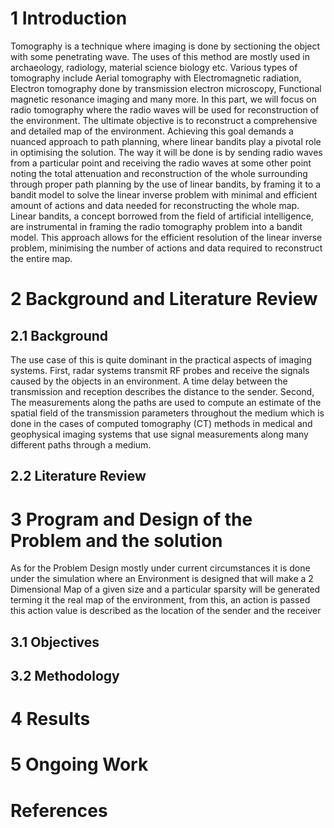 # 1 Introduction
Tomography is a technique where imaging is done by sectioning the object with some penetrating wave. The uses of this method are mostly used in archaeology, radiology, material science biology etc. Various types of tomography include Aerial tomography with Electromagnetic radiation, Electron tomography done by transmission electron microscopy, Functional magnetic resonance imaging and many more. In this part, we will focus on radio tomography where the radio waves will be used for reconstruction of the environment. The ultimate objective is to reconstruct a comprehensive and detailed map of the environment. Achieving this goal demands a nuanced approach to path planning, where linear bandits play a pivotal role in optimising the solution. The way it will be done is by sending radio waves from a particular point and receiving the radio waves at some other point noting the total attenuation and reconstruction of the whole surrounding through proper path planning by the use of linear bandits, by framing it to a bandit model to solve the linear inverse problem with minimal and efficient amount of actions and data needed for reconstructing the whole map. Linear bandits, a concept borrowed from the field of artificial intelligence, are instrumental in framing the radio tomography problem into a bandit model. This approach allows for the efficient resolution of the linear inverse problem, minimising the number of actions and data required to reconstruct the entire map.

# 2 Background and Literature Review
## 2.1 Background
The use case of this is quite dominant in the practical aspects of imaging systems. First, radar systems transmit RF probes and receive the signals caused by the objects in an environment. A time delay between the transmission and reception describes the distance to the sender. Second, The measurements along the paths are used to compute an estimate of the spatial field of the transmission parameters throughout the medium which is done in the cases of computed tomography (CT) methods in medical and geophysical imaging systems that use signal measurements along many different paths through a medium. 
## 2.2 Literature Review

# 3 Program and Design of the Problem and the solution
As for the Problem Design mostly under current circumstances it is done under the simulation where an Environment is designed that will make a 2 Dimensional Map of a given size and a particular sparsity will be generated terming it the real map of the environment, from this, an action is passed this action value is described as the location of the sender and the receiver
## 3.1 Objectives
## 3.2 Methodology

# 4 Results
# 5 Ongoing Work

# References
